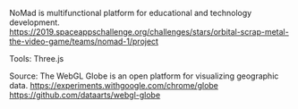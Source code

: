 NoMad is multifunctional platform for educational and technology development.
https://2019.spaceappschallenge.org/challenges/stars/orbital-scrap-metal-the-video-game/teams/nomad-1/project

Tools:
Three.js

Source:
The WebGL Globe is an open platform for visualizing geographic data.
https://experiments.withgoogle.com/chrome/globe
https://github.com/dataarts/webgl-globe


